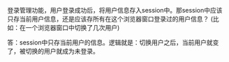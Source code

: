 登录管理功能，用户登录成功后，将用户信息存入session中。那session中应该只存当前用户信息，还是应该存所有在这个浏览器窗口登录过的用户信息？  (比如：在一个浏览器窗口中切换了几次用户) 



答：session中只存当前用户的信息。逻辑就是：切换用户之后，当前用户就变了，被切换的用户就成为未登录。